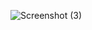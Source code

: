 
![Screenshot (3)](https://github.com/user-attachments/assets/aff0529b-ab18-4533-84a6-82387d57cad3)
